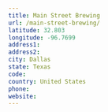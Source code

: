 ```yaml
---
title: Main Street Brewing
url: /main-street-brewing/
latitude: 32.803
longitude: -96.7699
address1: 
address2: 
city: Dallas
state: Texas
code: 
country: United States
phone: 
website: 
---
```


